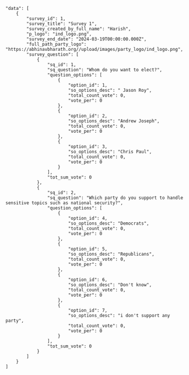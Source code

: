     "data": [
        {
            "survey_id": 1,
            "survey_title": "Survey 1",
            "survey_created_by_full_name": "Harish",
            "p_logo": "ind_logo.png",
            "survey_end_date": "2024-03-19T00:00:00.000Z",
            "full_path_party_logo": "https://abhinavbharath.org//upload/images/party_logo/ind_logo.png",
            "survey_question": [
                {
                    "sq_id": 1,
                    "sq_question": "Whom do you want to elect?",
                    "question_options": [
                        {
                            "option_id": 1,
                            "so_options_desc": " Jason Roy",
                            "total_count_vote": 0,
                            "vote_per": 0
                        },
                        {
                            "option_id": 2,
                            "so_options_desc": "Andrew Joseph",
                            "total_count_vote": 0,
                            "vote_per": 0
                        },
                        {
                            "option_id": 3,
                            "so_options_desc": "Chris Paul",
                            "total_count_vote": 0,
                            "vote_per": 0
                        }
                    ],
                    "tot_sum_vote": 0
                },
                {
                    "sq_id": 2,
                    "sq_question": "Which party do you support to handle sensitive topics such as national security?",
                    "question_options": [
                        {
                            "option_id": 4,
                            "so_options_desc": "Democrats",
                            "total_count_vote": 0,
                            "vote_per": 0
                        },
                        {
                            "option_id": 5,
                            "so_options_desc": "Republicans",
                            "total_count_vote": 0,
                            "vote_per": 0
                        },
                        {
                            "option_id": 6,
                            "so_options_desc": "Don't know",
                            "total_count_vote": 0,
                            "vote_per": 0
                        },
                        {
                            "option_id": 7,
                            "so_options_desc": "i don't support any party",
                            "total_count_vote": 0,
                            "vote_per": 0
                        }
                    ],
                    "tot_sum_vote": 0
                }
            ]
        }
    ]